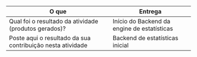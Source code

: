 
|O que| Entrega |
|--|--|
| Qual foi o resultado da atividade (produtos gerados)? |Início do Backend da engine de estatísticas|
| Poste aqui o resultado da sua contribuição nesta atividade|Backend de estatísticas inicial|

 